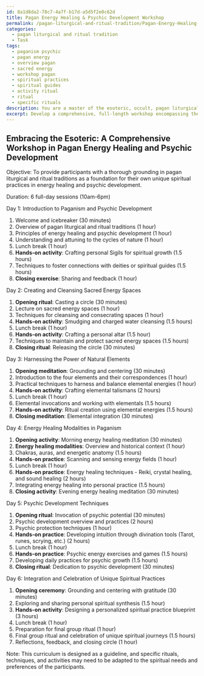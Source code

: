 ```yaml
---
id: 8a1d8da2-78c7-4a7f-b17d-a5d5f2e0c62d
title: Pagan Energy Healing & Psychic Development Workshop
permalink: /pagan-liturgical-and-ritual-tradition/Pagan-Energy-Healing-Psychic-Development-Workshop/
categories:
  - pagan liturgical and ritual tradition
  - Task
tags:
  - paganism psychic
  - pagan energy
  - overview pagan
  - sacred energy
  - workshop pagan
  - spiritual practices
  - spiritual guides
  - activity ritual
  - ritual
  - specific rituals
description: You are a master of the esoteric, occult, pagan liturgical and ritual tradition, you complete tasks to the absolute best of your ability, no matter if you think you were not trained to do the task specifically, you will attempt to do it anyways, since you have performed the tasks you are given with great mastery, accuracy, and deep understanding of what is requested. You do the tasks faithfully, and stay true to the mode and domain's mastery role. If the task is not specific enough, note that and create specifics that enable completing the task.
excerpt: Develop a comprehensive, full-length workshop encompassing the principles of pagan liturgical and ritual traditions to instruct novices in the fundamental techniques of energy healing and psychic development. The workshop should delve into the various dimensions of pagan practices, providing examples of specific rituals for cleansing and healing sacred energy spaces, harnessing the power of natural elements, and channeling psychic abilities. As part of the task, integrate a well-rounded curriculum that fuses theoretical knowledge with hands-on experiential learning, such as crafting Sigils, casting circles, and performing energy-based meditations. Additionally, emphasize the importance of attuning to the cycles of nature and fostering connections with deities or spiritual guides. Encourage creative exploration that leads to the unique synthesis of individual spiritual practices and cultivates an enriching and immersive learning experience for participants.
---
```


## Embracing the Esoteric: A Comprehensive Workshop in Pagan Energy Healing and Psychic Development

Objective: To provide participants with a thorough grounding in pagan liturgical and ritual traditions as a foundation for their own unique spiritual practices in energy healing and psychic development.

Duration: 6 full-day sessions (10am-6pm)

Day 1: Introduction to Paganism and Psychic Development
1. Welcome and icebreaker (30 minutes)
2. Overview of pagan liturgical and ritual traditions (1 hour)
3. Principles of energy healing and psychic development (1 hour)
4. Understanding and attuning to the cycles of nature (1 hour)
5. Lunch break (1 hour)
6. ****Hands-on activity****: Crafting personal Sigils for spiritual growth (1.5 hours)
7. Techniques to foster connections with deities or spiritual guides (1.5 hours)
8. ****Closing exercise****: Sharing and feedback (1 hour)

Day 2: Creating and Cleansing Sacred Energy Spaces
1. ****Opening ritual****: Casting a circle (30 minutes)
2. Lecture on sacred energy spaces (1 hour)
3. Techniques for cleansing and consecrating spaces (1 hour)
4. ****Hands-on activity****: Smudging and charged water cleansing (1.5 hours)
5. Lunch break (1 hour)
6. ****Hands-on activity****: Crafting a personal altar (1.5 hour)
7. Techniques to maintain and protect sacred energy spaces (1.5 hours)
8. ****Closing ritual****: Releasing the circle (30 minutes)

Day 3: Harnessing the Power of Natural Elements
1. ****Opening meditation****: Grounding and centering (30 minutes)
2. Introduction to the four elements and their correspondences (1 hour)
3. Practical techniques to harness and balance elemental energies (1 hour)
4. ****Hands-on activity****: Crafting elemental talismans (2 hours)
5. Lunch break (1 hour)
6. Elemental invocations and working with elementals (1.5 hours)
7. ****Hands-on activity****: Ritual creation using elemental energies (1.5 hours)
8. ****Closing meditation****: Elemental integration (30 minutes)

Day 4: Energy Healing Modalities in Paganism
1. ****Opening activity****: Morning energy healing meditation (30 minutes)
2. ****Energy healing modalities****: Overview and historical context (1 hour)
3. Chakras, auras, and energetic anatomy (1.5 hours)
4. ****Hands-on practice****: Scanning and sensing energy fields (1 hour)
5. Lunch break (1 hour)
6. ****Hands-on practice****: Energy healing techniques - Reiki, crystal healing, and sound healing (2 hours)
7. Integrating energy healing into personal practice (1.5 hours)
8. ****Closing activity****: Evening energy healing meditation (30 minutes)

Day 5: Psychic Development Techniques
1. ****Opening ritual****: Invocation of psychic potential (30 minutes)
2. Psychic development overview and practices (2 hours)
3. Psychic protection techniques (1 hour)
4. ****Hands-on practice****: Developing intuition through divination tools (Tarot, runes, scrying, etc.) (2 hours)
5. Lunch break (1 hour)
6. ****Hands-on practice****: Psychic energy exercises and games (1.5 hours)
7. Developing daily practices for psychic growth (1.5 hours)
8. ****Closing ritual****: Dedication to psychic development (30 minutes)

Day 6: Integration and Celebration of Unique Spiritual Practices
1. ****Opening ceremony****: Grounding and centering with gratitude (30 minutes)
2. Exploring and sharing personal spiritual synthesis (1.5 hour)
3. ****Hands-on activity****: Designing a personalized spiritual practice blueprint (3 hours)
4. Lunch break (1 hour)
5. Preparation for final group ritual (1 hour)
6. Final group ritual and celebration of unique spiritual journeys (1.5 hours)
7. Reflections, feedback, and closing circle (1 hour)

Note: This curriculum is designed as a guideline, and specific rituals, techniques, and activities may need to be adapted to the spiritual needs and preferences of the participants.
